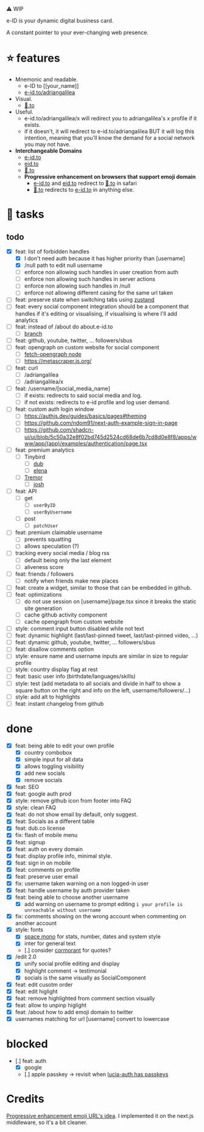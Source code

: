 ⚠️ WIP

e-ID is your dynamic digital business card.

A constant pointer to your ever-changing web presence.

# ⭐ features

- Mnemonic and readable.
  - e-ID to [[your_name]]
  - [e-id.to/adriangalilea](https://e-id.to/adriangalilea)
- Visual.
  - [👤️️.to](https://👤️️.to)
- Useful.
  - e-id.to/adriangalilea/x will redirect you to adriangalilea's x profile if it exists.
  - if it doesn't, it will redirect to e-id.to/adriangalilea BUT it will log this intention, meaning that you'll know the demand for a social network you may not have.
- **Interchangeable Domains**
  - [e-id.to](https://e-id.to)
  - [eid.to](https://eid.to)
  - [👤️️.to](https://👤️️.to)
  - **Progressive enhancement on browsers that support emoji domain**
    - [e-id.to](https://e-id.to) and [eid.to](https://eid.to) redirect to [👤️️.to](https://👤️️.to) in safari
    - [👤️️.to](https://👤️️.to) redirects to [e-id.to](https://e-id.to) in anything else.

# 📝 tasks

## todo

- [x] feat: list of forbidden handles
  - [x] I don't need auth because it has higher priority than [username]
  - [x] /null path to edit null username
  - [ ] enforce non allowing such handles in user creation from auth
  - [ ] enforce non allowing such handles in server actions
  - [ ] enforce non allowing such handles in /null
  - [ ] enforce not allowing different casing for the same url taken
- [ ] feat: preserve state when switching tabs using [zustand](https://github.com/pmndrs/zustand/blob/main/docs/guides/nextjs.md)
- [ ] feat: every social component integration should be a component that handles if it's editing or visualising, if visualising is where I'll add analytics
- [ ] feat: instead of /about do about.e-id.to
  - [ ] [branch](https://github.com/adriangalilea/e-id/tree/edit-tabs-preserve-state)
- [ ] feat: github, youtube, twitter, ... followers/sbus
- [ ] feat: opengraph on custom website for social component
  - [ ] [fetch-opengraph node](https://github.com/purphoros/fetch-opengraph)
  - [ ] https://metascraper.js.org/
- [ ] feat: curl
  - [ ] /adriangalilea
  - [ ] /adriangalilea/x
- [ ] feat: /username/[social_media_name]
  - [ ] if exists: redirects to said social media and log.
  - [ ] if not exists: redirects to e-id profile and log user demand.
- [ ] feat: custom auth login window
  - [ ] https://authjs.dev/guides/basics/pages#theming
  - [ ] https://github.com/ndom91/next-auth-example-sign-in-page
  - [ ] https://github.com/shadcn-ui/ui/blob/5c50a32e8f02bd745d2524cd68de6b7cd8d0e8f8/apps/www/app/(app)/examples/authentication/page.tsx
- [ ] feat: premium analytics
  - [ ] Tinybird
    - [ ] [dub](https://github.com/dubinc/dub/tree/main/packages/tinybird)
    - [ ] [elena](https://youtu.be/koLTjbEco7Q)
  - [ ] [Tremor](https://www.tremor.so/)
    - [ ] [josh](https://youtu.be/MGjCIQh5Pkw)
- [ ] feat: API
  - [ ] get
    - [ ] `userByID`
    - [ ] `userByUsername`
  - [ ] post
    - [ ] `patchUser`
- [ ] feat: premium claimable username
  - [ ] prevents squatting
  - [ ] allows speculation (?)
- [ ] tracking every social media / blog rss
  - [ ] default being only the last element
  - [ ] aliveness score
- [ ] feat: friends / followers
  - [ ] notify when friends make new places
- [ ] feat: create a widget, similar to those that can be embedded in github.
- [ ] feat: optimizations
  - [ ] do not use session on [username]/page.tsx since it breaks the static site generation
  - [ ] cache github activity component
  - [ ] cache opengraph from custom website
- [ ] style: comment input button disabled while not text
- [ ] feat: dynamic highlight (last/last-pinned tweet, last/last-pinned video, ...)
- [ ] feat: dynamic github, youtube, twitter, ... followers/sbus
- [ ] feat: disallow comments option
- [ ] style: ensure name and username inputs are similar in size to regular profile
- [ ] style: country display flag at rest
- [ ] feat: basic user info (birthdate/languages/skills)
- [ ] style: test (add metadata to all socials and divide in half to show a square button on the right and info on the left, username/followers/...)
- [ ] style: add alt to highlights
- [ ] feat: instant changelog from github

# done

- [x] feat: being able to edit your own profile
  - [x] country combobox
  - [x] simple input for all data
  - [x] allows toggling visibility
  - [x] add new socials
  - [x] remove socials
- [x] feat: SEO
- [x] feat: google auth prod
- [x] style: remove github icon from footer into FAQ
- [x] style: clean FAQ
- [x] feat: do not show email by default, only suggest.
- [x] feat: Socials as a different table
- [x] feat: dub.co license
- [x] fix: flash of mobile menu
- [x] feat: signup
- [x] feat: auth on every domain
- [x] feat: display profile info, minimal style.
- [x] feat: sign in on mobile
- [x] feat: comments on profile
- [x] feat: preserve user email
- [x] fix: username taken warning on a non logged-in user
- [x] feat: handle username by auth provider taken
- [x] feat: being able to choose another username
  - [x] add warning on username to prompt editing `i your profile is unreachable without username`
- [x] fix: comments showing on the wrong account when commenting on another account
- [x] style: fonts
  - [x] [space mono](https://fonts.google.com/specimen/Space+Mono) for stats, number, dates and system style
  - [x] inter for general text
  - [.] consider [cormorant](https://fonts.google.com/specimen/Cormorant) for quotes?
- [x] /edit 2.0
  - [x] unify social profile editing and display
  - [x] highlight comment -> testimonial
  - [x] socials is the same visually as SocialComponent
- [x] feat: edit cusotm order
- [x] feat: edit higlight
- [x] feat: remove highlighted from comment section visually
- [x] feat: allow to unpinp higlight
- [x] feat: /about how to add emoji domain to twitter
- [x] usernames matching for url [username] convert to lowercase

# blocked

- [.] feat: auth
  - [x] google
  - [.] apple passkey -> revisit when [lucia-auth has passkeys](https://lucia-auth.com/guides/passkeys)

# Credits

[Progressive enhancement emoji URL's idea](https://github.com/jonroig/emojiurlifier). I implemented it on the next.js middleware, so it's a bit cleaner.
